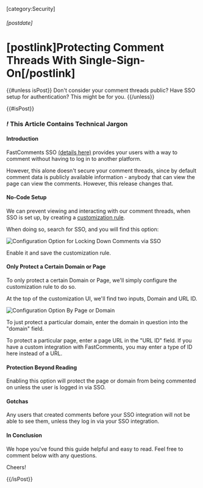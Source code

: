 [category:Security]

###### [postdate]
# [postlink]Protecting Comment Threads With Single-Sign-On[/postlink]

{{#unless isPost}}
Don't consider your comment threads public? Have SSO setup for authentication? This might be for you.
{{/unless}}

{{#isPost}}

### <i class="circle">!</i> This Article Contains Technical Jargon

#### Introduction

FastComments SSO <a href="/(4-13-2020)-setting-up-sso-with-fastcomments.html" target="_blank">(details here)</a> provides your users with a way
to comment without having to log in to another platform.

However, this alone doesn't secure your comment threads, since by default comment data is publicly available information - anybody that can view
the page can view the comments. However, this release changes that.

#### No-Code Setup

We can prevent viewing and interacting with our comment threads, when SSO is set up, by creating a <a href="https://fastcomments.com/auth/my-account/customize-widget" target="_blank">customization rule</a>.

When doing so, search for SSO, and you will find this option:

<div class="text-center">
    <img src="/images/fc-sso-protection.png" title="Configuration Option for Locking Down Comments via SSO" alt="Configuration Option for Locking Down Comments via SSO" class="lozad" />
</div>

Enable it and save the customization rule.

#### Only Protect a Certain Domain or Page

To only protect a certain Domain or Page, we'll simply configure the customization rule to do so.

At the top of the customization UI, we'll find two inputs, Domain and URL ID.

<div class="text-center">
    <img src="/images/fc-sso-protection-by-page.png" title="Configuration Option By Page or Domain" alt="Configuration Option By Page or Domain" class="lozad" />
</div>

To just protect a particular domain, enter the domain in question into the "domain" field.

To protect a particular page, enter a page URL in the "URL ID" field. If you have a custom integration with FastComments, you may enter a type of ID here
instead of a URL.

#### Protection Beyond Reading

Enabling this option will protect the page or domain from being commented on unless the user is logged in via SSO. 

#### Gotchas

Any users that created comments before your SSO integration will not be able to see them, unless they log in via your SSO integration.

#### In Conclusion

We hope you've found this guide helpful and easy to read. Feel free to comment below with any questions.

Cheers!

{{/isPost}}
